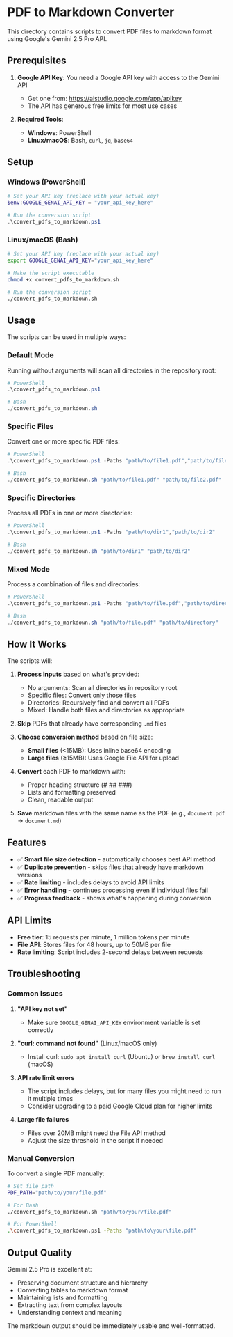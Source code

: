 # PDF to Markdown Converter

This directory contains scripts to convert PDF files to markdown format using Google's Gemini 2.5 Pro API.

## Prerequisites

1. **Google API Key**: You need a Google API key with access to the Gemini API
   - Get one from: <https://aistudio.google.com/app/apikey>
   - The API has generous free limits for most use cases

2. **Required Tools**:
   - **Windows**: PowerShell
   - **Linux/macOS**: Bash, `curl`, `jq`, `base64`

## Setup

### Windows (PowerShell)

```powershell
# Set your API key (replace with your actual key)
$env:GOOGLE_GENAI_API_KEY = "your_api_key_here"

# Run the conversion script
.\convert_pdfs_to_markdown.ps1
```

### Linux/macOS (Bash)

```bash
# Set your API key (replace with your actual key)
export GOOGLE_GENAI_API_KEY="your_api_key_here"

# Make the script executable
chmod +x convert_pdfs_to_markdown.sh

# Run the conversion script
./convert_pdfs_to_markdown.sh
```

## Usage

The scripts can be used in multiple ways:

### Default Mode

Running without arguments will scan all directories in the repository root:

```powershell
# PowerShell
.\convert_pdfs_to_markdown.ps1

# Bash
./convert_pdfs_to_markdown.sh
```

### Specific Files

Convert one or more specific PDF files:

```powershell
# PowerShell
.\convert_pdfs_to_markdown.ps1 -Paths "path/to/file1.pdf","path/to/file2.pdf"

# Bash
./convert_pdfs_to_markdown.sh "path/to/file1.pdf" "path/to/file2.pdf"
```

### Specific Directories

Process all PDFs in one or more directories:

```powershell
# PowerShell
.\convert_pdfs_to_markdown.ps1 -Paths "path/to/dir1","path/to/dir2"

# Bash
./convert_pdfs_to_markdown.sh "path/to/dir1" "path/to/dir2"
```

### Mixed Mode

Process a combination of files and directories:

```powershell
# PowerShell
.\convert_pdfs_to_markdown.ps1 -Paths "path/to/file.pdf","path/to/directory"

# Bash
./convert_pdfs_to_markdown.sh "path/to/file.pdf" "path/to/directory"
```

## How It Works

The scripts will:

1. **Process Inputs** based on what's provided:
   - No arguments: Scan all directories in repository root
   - Specific files: Convert only those files
   - Directories: Recursively find and convert all PDFs
   - Mixed: Handle both files and directories as appropriate

2. **Skip** PDFs that already have corresponding `.md` files

3. **Choose conversion method** based on file size:
   - **Small files** (<15MB): Uses inline base64 encoding
   - **Large files** (≥15MB): Uses Google File API for upload

4. **Convert** each PDF to markdown with:
   - Proper heading structure (# ## ###)
   - Lists and formatting preserved
   - Clean, readable output

5. **Save** markdown files with the same name as the PDF (e.g., `document.pdf` → `document.md`)

## Features

- ✅ **Smart file size detection** - automatically chooses best API method
- ✅ **Duplicate prevention** - skips files that already have markdown versions
- ✅ **Rate limiting** - includes delays to avoid API limits
- ✅ **Error handling** - continues processing even if individual files fail
- ✅ **Progress feedback** - shows what's happening during conversion

## API Limits

- **Free tier**: 15 requests per minute, 1 million tokens per minute
- **File API**: Stores files for 48 hours, up to 50MB per file
- **Rate limiting**: Script includes 2-second delays between requests

## Troubleshooting

### Common Issues

1. **"API key not set"**  
   - Make sure `GOOGLE_GENAI_API_KEY` environment variable is set correctly

2. **"curl: command not found"** (Linux/macOS only)
   - Install curl: `sudo apt install curl` (Ubuntu) or `brew install curl` (macOS)

3. **API rate limit errors**
   - The script includes delays, but for many files you might need to run it multiple times
   - Consider upgrading to a paid Google Cloud plan for higher limits

4. **Large file failures**
   - Files over 20MB might need the File API method
   - Adjust the size threshold in the script if needed

### Manual Conversion

To convert a single PDF manually:

```bash
# Set file path
PDF_PATH="path/to/your/file.pdf"

# For Bash
./convert_pdfs_to_markdown.sh "path/to/your/file.pdf"

# For PowerShell
.\convert_pdfs_to_markdown.ps1 -Paths "path\to\your\file.pdf"
```

## Output Quality

Gemini 2.5 Pro is excellent at:

- Preserving document structure and hierarchy
- Converting tables to markdown format
- Maintaining lists and formatting
- Extracting text from complex layouts
- Understanding context and meaning

The markdown output should be immediately usable and well-formatted.

